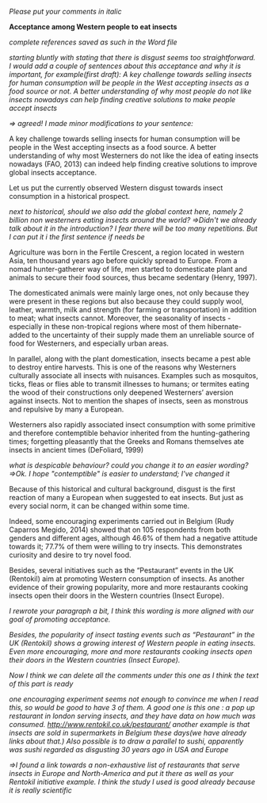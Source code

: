 *Please put your comments in italic*

**Acceptance among Western people to eat insects**

*complete references saved as such in the Word file*

*starting bluntly with stating that there is disgust seems too straightforward. I would add a couple of sentences about this acceptance and why it is important, for example(first draft): A key challenge towards selling insects for human consumption will be people in the West accepting insects as a food source or not. A better understanding of why most people do not like insects nowadays can help finding creative solutions to make people accept insects*

*=> agreed! I made minor modifications to your sentence:*

A key challenge towards selling insects for human consumption will be people in the West accepting insects as a food source. A better understanding of why most Westerners do not like the idea of eating insects nowadays (FAO, 2013) can indeed help finding creative solutions to improve global insects acceptance.

Let us put the currently observed Western disgust towards insect consumption  in a historical prospect.

*next to historical, should we also add the global context here, namely 2 billion non westerners eating insects around the world?*
*=>Didn't we already talk about it in the introduction? I fear there will be too many repetitions. But I can put it i the first sentence if needs be*

Agriculture was born in the Fertile Crescent, a region located in western Asia, ten thousand years ago before quickly spread to Europe. From a nomad hunter-gatherer way of life, men started to domesticate plant and animals to secure their food sources, thus became sedentary (Henry, 1997).

The domesticated animals were mainly large ones, not only because they were present in these regions but also because they could supply wool, leather, warmth, milk and strength (for farming or transportation) in addition to meat; what insects cannot. Moreover, the seasonality of insects -especially in these non-tropical regions where most of them hibernate- added to the uncertainty of their supply made them an unreliable source of food for Westerners, and especially urban areas.

In parallel, along with the plant domestication, insects became a pest able to destroy entire harvests. This is one of the reasons why Westerners culturally associate all insects with nuisances. Examples such as mosquitos, ticks, fleas or flies able to transmit illnesses to humans; or termites eating the wood of their constructions only deepened Westerners’ aversion against insects. Not to mention the shapes of insects, seen as monstrous and repulsive by many a European.

Westerners also rapidly associated insect consumption with some primitive and therefore contemptible behavior inherited from the hunting-gathering times; forgetting pleasantly that the Greeks and Romans themselves ate insects in ancient times (DeFoliard, 1999)

*what is despicable behaviour? could you change it to an easier wording? =>Ok. I hope "contemptible" is easier to understand; I've changed it*

Because of this historical and cultural background, disgust is the first reaction of many a European when suggested to eat insects. But just as every social norm, it can be changed within some time.

Indeed, some encouraging experiments carried out in Belgium (Rudy Caparros Megido, 2014) showed that on 105 respondents from both genders and different ages, although 46.6% of them had a negative attitude towards it; 77.7% of them were willing to try insects. This demonstrates curiosity and desire to try novel food.

Besides, several initiatives such as the “Pestaurant” events in the UK (Rentokil) aim at promoting Western consumption of insects. As another evidence of their growing popularity, more and more restaurants cooking insects open their doors in the Western countries (Insect Europe).

*I rewrote your paragraph a bit, I think this wording is more aligned with our goal of promoting acceptance.*

*Besides, the popularity of insect tasting events such as “Pestaurant” in the UK (Rentokil) shows a growing interest of Western people in eating insects. Even more encouraging, more and more restaurants cooking insects open their doors in the Western countries (Insect Europe).*

*Now I think we can delete all the comments under this one as I think the text of this part is ready*

*one encouraging experiment seems not enough to convince me when I read this, so would be good to have 3 of them. A good one is this one : a pop up restaurant in london serving insects, and they have data on how much was consumed. http://www.rentokil.co.uk/pestaurant/ another example is that insects are sold in supermarkets in Belgium these days(we have already links about that.) Also possible is to draw a parallel to sushi, apparently was sushi regarded as disgusting 30 years ago in USA and Europe*

*=>I found a link towards a non-exhaustive list of restaurants that serve insects in Europe and North-America and put it there as well as your Rentokil initiative example. I think the study I used is good already because it is really scientific*
